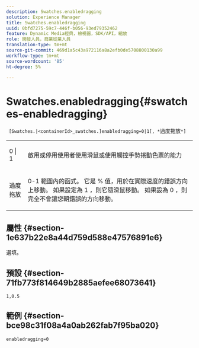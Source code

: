 ```yaml
---
description: Swatches.enabledragging
solution: Experience Manager
title: Swatches.enabledragging
uuid: 0bfd7275-59c7-446f-b056-93ed79352462
feature: Dynamic Media經典，檢視器，SDK/API，縮放
role: 開發人員，商業從業人員
translation-type: tm+mt
source-git-commit: 469d1a5c43a972116a8a2efb0de5708800130a99
workflow-type: tm+mt
source-wordcount: '85'
ht-degree: 5%

---
```



# Swatches.enabledragging{#swatches-enabledragging}

` [Swatches.|<containerId>_swatches.]enabledragging=0|1[, *`過度拖放`*]`

<table id="table_B1363BFD20204093AAB326A1AB503B93"> 
 <tbody> 
  <tr> 
   <td> <p> <span class="codeph"> 0 | 1 </span> </p> </td> 
   <td> <p> 啟用或停用使用者使用滑鼠或使用觸控手勢捲動色票的能力 </p> </td> 
  </tr> 
  <tr> 
   <td> <p> <span class="codeph"> <span class="varname"> 過度拖放  </span> </span> </p> </td> 
   <td> <p> <span class="codeph"> 0-1 </span>範圍內的函式。 它是<span class="codeph"> % </span>值，用於在實際速度的錯誤方向上移動。 如果設定為<span class="codeph"> 1 </span> ，則它隨滑鼠移動。 如果設為<span class="codeph"> 0 </span>，則完全不會讓您朝錯誤的方向移動。 </p> </td> 
  </tr> 
 </tbody> 
</table>

## 屬性 {#section-1e637b22e8a44d759d588e47576891e6}

選填。

## 預設 {#section-71fb773f814649b2885aefee68073641}

`1,0.5`

## 範例 {#section-bce98c31f08a4a0ab262fab7f95ba020}

`enabledragging=0`
